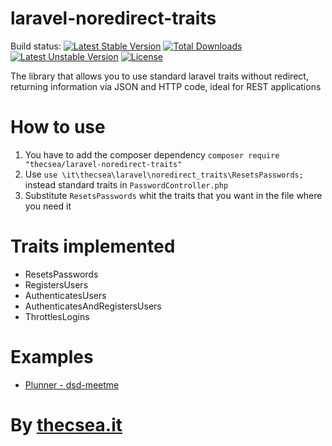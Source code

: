 # laravel-noredirect-traits

Build status:  [![Latest Stable Version](https://poser.pugx.org/thecsea/laravel-noredirect-traits/v/stable)](https://packagist.org/packages/thecsea/laravel-noredirect-traits) [![Total Downloads](https://poser.pugx.org/thecsea/laravel-noredirect-traits/downloads)](https://packagist.org/packages/thecsea/laravel-noredirect-traits) [![Latest Unstable Version](https://poser.pugx.org/thecsea/laravel-noredirect-traits/v/unstable)](https://packagist.org/packages/thecsea/laravel-noredirect-traits) [![License](https://poser.pugx.org/thecsea/laravel-noredirect-traits/license)](https://packagist.org/packages/thecsea/laravel-noredirect-traits)

The library that allows you to use standard laravel traits without redirect, returning information via JSON and HTTP code, ideal for REST applications

# How to use
1. You have to add the composer dependency `composer require "thecsea/laravel-noredirect-traits"`
1. Use `use \it\thecsea\laravel\noredirect_traits\ResetsPasswords;` instead standard traits in `PasswordController.php`
1. Substitute `ResetsPasswords` whit the traits that you want in the file where you need it


# Traits implemented
* ResetsPasswords
* RegistersUsers
* AuthenticatesUsers
* AuthenticatesAndRegistersUsers
* ThrottlesLogins

# Examples
* [Plunner - dsd-meetme](https://github.com/dsd-meetme/backend)


# By [thecsea.it](http://www.thecsea.it)